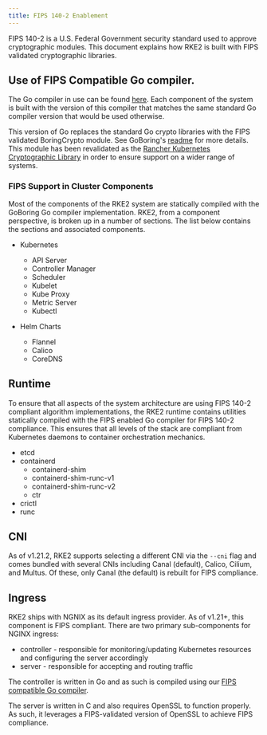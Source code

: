 ```yaml
---
title: FIPS 140-2 Enablement
---
```


FIPS 140-2 is a U.S. Federal Government security standard used to approve cryptographic modules. This document explains how RKE2 is built with FIPS validated cryptographic libraries.

## Use of FIPS Compatible Go compiler.

The Go compiler in use can be found [here](https://go.googlesource.com/go/+/dev.boringcrypto). Each component of the system is built with the version of this compiler that matches the same standard Go compiler version that would be used otherwise.

This version of Go replaces the standard Go crypto libraries with the FIPS validated BoringCrypto module. See GoBoring's [readme](https://github.com/golang/go/blob/dev.boringcrypto/README.boringcrypto.md) for more details. This module has been revalidated as the [Rancher Kubernetes Cryptographic Library](https://csrc.nist.gov/projects/cryptographic-module-validation-program/certificate/3836) in order to ensure support on a wider range of systems.

### FIPS Support in Cluster Components

Most of the components of the RKE2 system are statically compiled with the GoBoring Go compiler implementation. RKE2, from a component perspective, is broken up in a number of sections. The list below contains the sections and associated components.

* Kubernetes
  * API Server
  * Controller Manager
  * Scheduler
  * Kubelet
  * Kube Proxy
  * Metric Server
  * Kubectl

* Helm Charts
  * Flannel
  * Calico
  * CoreDNS

## Runtime

To ensure that all aspects of the system architecture are using FIPS 140-2 compliant algorithm implementations, the RKE2 runtime contains utilities statically compiled with the FIPS enabled Go compiler for FIPS 140-2 compliance. This ensures that all levels of the stack are compliant from Kubernetes daemons to container orchestration mechanics.

* etcd
* containerd
  * containerd-shim
  * containerd-shim-runc-v1
  * containerd-shim-runc-v2
  * ctr
* crictl
* runc

## CNI

As of v1.21.2, RKE2 supports selecting a different CNI via the `--cni` flag and comes bundled with several CNIs including Canal (default), Calico, Cilium, and Multus. Of these, only Canal (the default) is rebuilt for FIPS compliance.

## Ingress

RKE2 ships with NGNIX as its default ingress provider. As of v1.21+, this component is FIPS compliant. There are two primary sub-components for NGINX ingress:

- controller - responsible for monitoring/updating Kubernetes resources and configuring the server accordingly
- server - responsible for accepting and routing traffic

The controller is written in Go and as such is compiled using our [FIPS compatible Go compiler](./fips_support.md#use-of-fips-compatible-go-compiler).

The server is written in C and also requires OpenSSL to function properly. As such, it leverages a FIPS-validated version of OpenSSL to achieve FIPS compliance.
